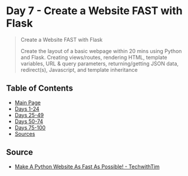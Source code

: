 # Day 7 - Create a Website FAST with Flask

> Create a Website FAST with Flask
>
> Create the layout of a basic webpage within 20 mins using Python and Flask.
> Creating views/routes, rendering HTML, template variables, URL & query parameters, returning/getting JSON data, redirect(s), Javascript, and template inheritance

## Table of Contents

- [Main Page](https://github.com/amyjtech/100DaysPython)
- [Days 1-24](https://github.com/amyjtech/100DaysPython/tree/main/days1-24)
- [Days 25-49](https://github.com/amyjtech/100DaysPython/tree/main/days25-49)
- [Days 50-74](https://github.com/amyjtech/100DaysPython/tree/main/days50-74)
- [Days 75-100](https://github.com/amyjtech/100DaysPython/tree/main/days75-100)
- [Sources](https://github.com/amyjtech/100DaysPython#sources)

## Source

- [Make A Python Website As Fast As Possible! - TechwithTim](https://www.youtube.com/watch?v=kng-mJJby8g&t=970s)
